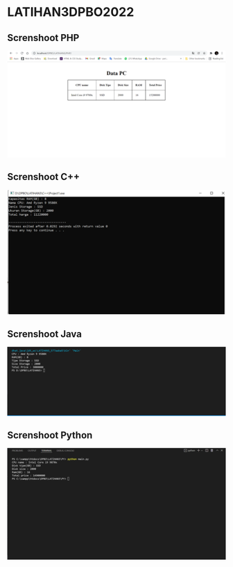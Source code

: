 # LATIHAN3DPBO2022
## Screnshoot PHP
![Screenshot](Screenshoot/ss-PHP.png)

## Screnshoot C++
![Screenshot](Screenshoot/ss-C++.png)

## Screnshoot Java
![Screenshot](Screenshoot/ss-Java.png)

## Screnshoot Python
![Screenshot](Screenshoot/ss-Python.png)

